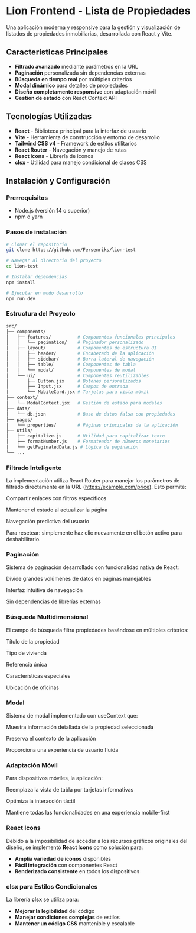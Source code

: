 # Lion Frontend - Lista de Propiedades

Una aplicación moderna y responsive para la gestión y visualización de listados de propiedades inmobiliarias, desarrollada con React y Vite.

## Características Principales

- **Filtrado avanzado** mediante parámetros en la URL
- **Paginación** personalizada sin dependencias externas
- **Búsqueda en tiempo real** por múltiples criterios
- **Modal dinámico** para detalles de propiedades
- **Diseño completamente responsive** con adaptación móvil
- **Gestión de estado** con React Context API

## Tecnologías Utilizadas

- **React** - Biblioteca principal para la interfaz de usuario
- **Vite** - Herramienta de construcción y entorno de desarrollo
- **Tailwind CSS v4** - Framework de estilos utilitarios
- **React Router** - Navegación y manejo de rutas
- **React Icons** - Librería de iconos
- **clsx** - Utilidad para manejo condicional de clases CSS

## Instalación y Configuración

### Prerrequisitos
- Node.js (versión 14 o superior)
- npm o yarn

### Pasos de instalación

```bash
# Clonar el repositorio
git clone https://github.com/Fersenriks/lion-test

# Navegar al directorio del proyecto
cd lion-test

# Instalar dependencias
npm install

# Ejecutar en modo desarrollo
npm run dev

```
### Estructura del Proyecto
```bash
src/
├── components/
│   ├── features/          # Componentes funcionales principales
│   │   └── pagination/    # Paginador personalizado
│   ├── layout/            # Componentes de estructura UI
│   │   ├── header/        # Encabezado de la aplicación
│   │   ├── sidebar/       # Barra lateral de navegación
│   │   ├── table/         # Componentes de tabla
│   │   └── modal/         # Componentes de modal
│   └── ui/                # Componentes reutilizables
│       ├── Button.jsx     # Botones personalizados
│       ├── Input.jsx      # Campos de entrada
│       └── MobileCard.jsx # Tarjetas para vista móvil
├── context/
│   └── ModalContext.jsx   # Gestión de estado para modales
├── data/
│   └── db.json            # Base de datos falsa con propiedades
├── pages/
│   └── properties/        # Páginas principales de la aplicación
├── utils/
│   ├── capitalize.js      # Utilidad para capitalizar texto
│   ├── formatNumber.js    # Formateador de números monetarios
│   └── getPaginatedData.js # Lógica de paginación
└── ...
```
### Filtrado Inteligente
La implementación utiliza React Router para manejar los parámetros de filtrado directamente en la URL (https://example.com/price). Esto permite:

Compartir enlaces con filtros específicos

Mantener el estado al actualizar la página

Navegación predictiva del usuario

Para resetear: simplemente haz clic nuevamente en el botón activo para deshabilitarlo.

### Paginación 
Sistema de paginación desarrollado con funcionalidad nativa de React:

Divide grandes volúmenes de datos en páginas manejables

Interfaz intuitiva de navegación

Sin dependencias de librerías externas

### Búsqueda Multidimensional
El campo de búsqueda filtra propiedades basándose en múltiples criterios:

Título de la propiedad

Tipo de vivienda

Referencia única

Características especiales

Ubicación de oficinas

### Modal
Sistema de modal implementado con useContext que:

Muestra información detallada de la propiedad seleccionada

Preserva el contexto de la aplicación

Proporciona una experiencia de usuario fluida

### Adaptación Móvil
Para dispositivos móviles, la aplicación:

Reemplaza la vista de tabla por tarjetas informativas

Optimiza la interacción táctil

Mantiene todas las funcionalidades en una experiencia mobile-first

### React Icons
Debido a la imposibilidad de acceder a los recursos gráficos originales del diseño, se implementó **React Icons** como solución para:
- **Amplia variedad de iconos** disponibles
- **Fácil integración** con componentes React
- **Renderizado consistente** en todos los dispositivos

### clsx para Estilos Condicionales
La librería **clsx** se utiliza para:
- **Mejorar la legibilidad** del código
- **Manejar condiciones complejas** de estilos
- **Mantener un código CSS** mantenible y escalable

